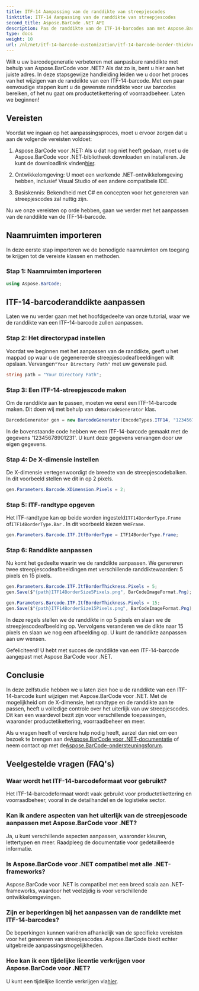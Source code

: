 ```yaml
---
title: ITF-14 Aanpassing van de randdikte van streepjescodes
linktitle: ITF-14 Aanpassing van de randdikte van streepjescodes
second_title: Aspose.BarCode .NET API
description: Pas de randdikte van de ITF-14-barcodes aan met Aspose.BarCode voor .NET. Stapsgewijze handleiding voor het naadloos genereren van barcodes.
type: docs
weight: 10
url: /nl/net/itf-14-barcode-customization/itf-14-barcode-border-thickness-customization/
---
```


Wilt u uw barcodegeneratie verbeteren met aanpasbare randdikte met behulp van Aspose.BarCode voor .NET? Als dat zo is, bent u hier aan het juiste adres. In deze stapsgewijze handleiding leiden we u door het proces van het wijzigen van de randdikte van een ITF-14-barcode. Met een paar eenvoudige stappen kunt u de gewenste randdikte voor uw barcodes bereiken, of het nu gaat om productetikettering of voorraadbeheer. Laten we beginnen!

## Vereisten

Voordat we ingaan op het aanpassingsproces, moet u ervoor zorgen dat u aan de volgende vereisten voldoet:

1.  Aspose.BarCode voor .NET: Als u dat nog niet heeft gedaan, moet u de Aspose.BarCode voor .NET-bibliotheek downloaden en installeren. Je kunt de downloadlink vinden[hier](https://releases.aspose.com/barcode/net/).

2. Ontwikkelomgeving: U moet een werkende .NET-ontwikkelomgeving hebben, inclusief Visual Studio of een andere compatibele IDE.

3. Basiskennis: Bekendheid met C# en concepten voor het genereren van streepjescodes zal nuttig zijn.

Nu we onze vereisten op orde hebben, gaan we verder met het aanpassen van de randdikte van de ITF-14-barcode.

## Naamruimten importeren

In deze eerste stap importeren we de benodigde naamruimten om toegang te krijgen tot de vereiste klassen en methoden.

### Stap 1: Naamruimten importeren

```csharp
using Aspose.BarCode;
```

## ITF-14-barcoderanddikte aanpassen

Laten we nu verder gaan met het hoofdgedeelte van onze tutorial, waar we de randdikte van een ITF-14-barcode zullen aanpassen.

### Stap 2: Het directorypad instellen

 Voordat we beginnen met het aanpassen van de randdikte, geeft u het mappad op waar u de gegenereerde streepjescodeafbeeldingen wilt opslaan. Vervangen`"Your Directory Path"` met uw gewenste pad.

```csharp
string path = "Your Directory Path";
```

### Stap 3: Een ITF-14-streepjescode maken

 Om de randdikte aan te passen, moeten we eerst een ITF-14-barcode maken. Dit doen wij met behulp van de`BarcodeGenerator` klas.

```csharp
BarcodeGenerator gen = new BarcodeGenerator(EncodeTypes.ITF14, "12345678901231");
```

In de bovenstaande code hebben we een ITF-14-barcode gemaakt met de gegevens '12345678901231'. U kunt deze gegevens vervangen door uw eigen gegevens.

### Stap 4: De X-dimensie instellen

De X-dimensie vertegenwoordigt de breedte van de streepjescodebalken. In dit voorbeeld stellen we dit in op 2 pixels.

```csharp
gen.Parameters.Barcode.XDimension.Pixels = 2;
```

### Stap 5: ITF-randtype opgeven

 Het ITF-randtype kan op beide worden ingesteld`ITF14BorderType.Frame` of`ITF14BorderType.Bar` . In dit voorbeeld kiezen we`Frame`.

```csharp
gen.Parameters.Barcode.ITF.ItfBorderType = ITF14BorderType.Frame;
```

### Stap 6: Randdikte aanpassen

Nu komt het gedeelte waarin we de randdikte aanpassen. We genereren twee streepjescodeafbeeldingen met verschillende randdiktewaarden: 5 pixels en 15 pixels.

```csharp
gen.Parameters.Barcode.ITF.ItfBorderThickness.Pixels = 5;
gen.Save($"{path}ITF14BorderSize5Pixels.png", BarCodeImageFormat.Png);

gen.Parameters.Barcode.ITF.ItfBorderThickness.Pixels = 15;
gen.Save($"{path}ITF14BorderSize15Pixels.png", BarCodeImageFormat.Png);
```

In deze regels stellen we de randdikte in op 5 pixels en slaan we de streepjescodeafbeelding op. Vervolgens veranderen we de dikte naar 15 pixels en slaan we nog een afbeelding op. U kunt de randdikte aanpassen aan uw wensen.

Gefeliciteerd! U hebt met succes de randdikte van een ITF-14-barcode aangepast met Aspose.BarCode voor .NET.

## Conclusie

In deze zelfstudie hebben we u laten zien hoe u de randdikte van een ITF-14-barcode kunt wijzigen met Aspose.BarCode voor .NET. Met de mogelijkheid om de X-dimensie, het randtype en de randdikte aan te passen, heeft u volledige controle over het uiterlijk van uw streepjescodes. Dit kan een waardevol bezit zijn voor verschillende toepassingen, waaronder productetikettering, voorraadbeheer en meer.

 Als u vragen heeft of verdere hulp nodig heeft, aarzel dan niet om een bezoek te brengen aan de[Aspose.BarCode voor .NET-documentatie](https://reference.aspose.com/barcode/net/) of neem contact op met de[Aspose.BarCode-ondersteuningsforum](https://forum.aspose.com/c/barcode/13).

## Veelgestelde vragen (FAQ's)

### Waar wordt het ITF-14-barcodeformaat voor gebruikt?
Het ITF-14-barcodeformaat wordt vaak gebruikt voor productetikettering en voorraadbeheer, vooral in de detailhandel en de logistieke sector.

### Kan ik andere aspecten van het uiterlijk van de streepjescode aanpassen met Aspose.BarCode voor .NET?
Ja, u kunt verschillende aspecten aanpassen, waaronder kleuren, lettertypen en meer. Raadpleeg de documentatie voor gedetailleerde informatie.

### Is Aspose.BarCode voor .NET compatibel met alle .NET-frameworks?
Aspose.BarCode voor .NET is compatibel met een breed scala aan .NET-frameworks, waardoor het veelzijdig is voor verschillende ontwikkelomgevingen.

### Zijn er beperkingen bij het aanpassen van de randdikte met ITF-14-barcodes?
De beperkingen kunnen variëren afhankelijk van de specifieke vereisten voor het genereren van streepjescodes. Aspose.BarCode biedt echter uitgebreide aanpassingsmogelijkheden.

### Hoe kan ik een tijdelijke licentie verkrijgen voor Aspose.BarCode voor .NET?
 U kunt een tijdelijke licentie verkrijgen via[hier](https://purchase.aspose.com/temporary-license/).